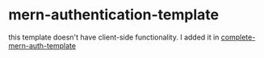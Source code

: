 # mern-authentication-template
this template doesn't have client-side functionality. I added it in [complete-mern-auth-template](https://github.com/MohanVaddi/complete-mern-auth-template)

